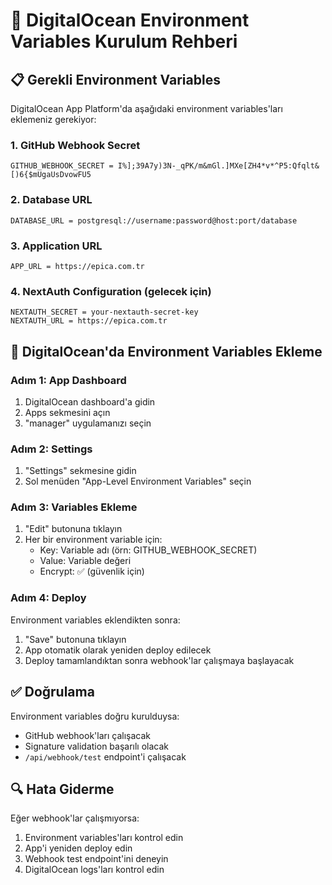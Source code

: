 # 🚀 DigitalOcean Environment Variables Kurulum Rehberi

## 📋 Gerekli Environment Variables

DigitalOcean App Platform'da aşağıdaki environment variables'ları eklemeniz gerekiyor:

### 1. GitHub Webhook Secret
```
GITHUB_WEBHOOK_SECRET = I%];39A7y)3N-_qPK/m&mGl.]MXe[ZH4*v*^P5:Qfqlt&[)6{$mUgaUsDvowFU5
```

### 2. Database URL
```
DATABASE_URL = postgresql://username:password@host:port/database
```

### 3. Application URL
```
APP_URL = https://epica.com.tr
```

### 4. NextAuth Configuration (gelecek için)
```
NEXTAUTH_SECRET = your-nextauth-secret-key
NEXTAUTH_URL = https://epica.com.tr
```

## 🔧 DigitalOcean'da Environment Variables Ekleme

### Adım 1: App Dashboard
1. DigitalOcean dashboard'a gidin
2. Apps sekmesini açın
3. "manager" uygulamanızı seçin

### Adım 2: Settings
1. "Settings" sekmesine gidin
2. Sol menüden "App-Level Environment Variables" seçin

### Adım 3: Variables Ekleme
1. "Edit" butonuna tıklayın
2. Her bir environment variable için:
   - Key: Variable adı (örn: GITHUB_WEBHOOK_SECRET)
   - Value: Variable değeri
   - Encrypt: ✅ (güvenlik için)

### Adım 4: Deploy
Environment variables eklendikten sonra:
1. "Save" butonuna tıklayın
2. App otomatik olarak yeniden deploy edilecek
3. Deploy tamamlandıktan sonra webhook'lar çalışmaya başlayacak

## ✅ Doğrulama

Environment variables doğru kurulduysa:
- GitHub webhook'ları çalışacak
- Signature validation başarılı olacak
- `/api/webhook/test` endpoint'i çalışacak

## 🔍 Hata Giderme

Eğer webhook'lar çalışmıyorsa:
1. Environment variables'ları kontrol edin
2. App'i yeniden deploy edin
3. Webhook test endpoint'ini deneyin
4. DigitalOcean logs'ları kontrol edin
